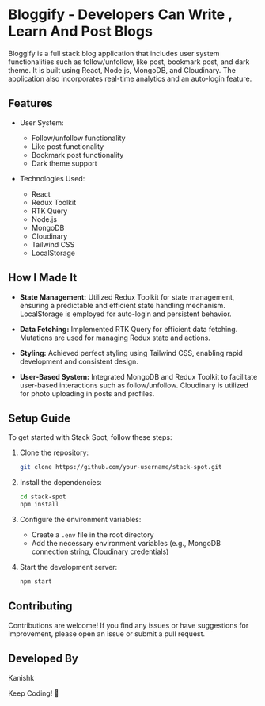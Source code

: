 

# Bloggify - Developers Can Write , Learn And Post Blogs

Bloggify is a full stack blog application that includes user system functionalities such as follow/unfollow, like post, bookmark post, and dark theme. It is built using React, Node.js, MongoDB, and Cloudinary. The application also incorporates real-time analytics and an auto-login feature.

## Features

- User System:
    - Follow/unfollow functionality
    - Like post functionality
    - Bookmark post functionality
    - Dark theme support

- Technologies Used:
    - React
    - Redux Toolkit
    - RTK Query
    - Node.js
    - MongoDB
    - Cloudinary
    - Tailwind CSS
    - LocalStorage

## How I Made It

- **State Management:** Utilized Redux Toolkit for state management, ensuring a predictable and efficient state handling mechanism. LocalStorage is employed for auto-login and persistent behavior.

- **Data Fetching:** Implemented RTK Query for efficient data fetching. Mutations are used for managing Redux state and actions.

- **Styling:** Achieved perfect styling using Tailwind CSS, enabling rapid development and consistent design.

- **User-Based System:** Integrated MongoDB and Redux Toolkit to facilitate user-based interactions such as follow/unfollow. Cloudinary is utilized for photo uploading in posts and profiles.

## Setup Guide

To get started with Stack Spot, follow these steps:

1. Clone the repository:
     ```bash
     git clone https://github.com/your-username/stack-spot.git
     ```

2. Install the dependencies:
     ```bash
     cd stack-spot
     npm install
     ```

3. Configure the environment variables:
     - Create a `.env` file in the root directory
     - Add the necessary environment variables (e.g., MongoDB connection string, Cloudinary credentials)

4. Start the development server:
     ```bash
     npm start
     ```

## Contributing

Contributions are welcome! If you find any issues or have suggestions for improvement, please open an issue or submit a pull request.

## Developed By

Kanishk

Keep Coding! 🚀
